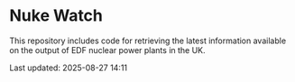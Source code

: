 # Nuke Watch

This repository includes code for retrieving the latest information available on the output of EDF nuclear power plants in the UK.

Last updated: 2025-08-27 14:11